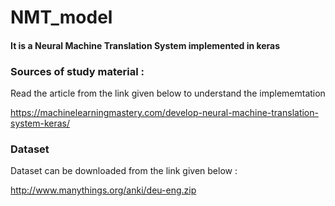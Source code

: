 # NMT_model

#### It is a Neural Machine Translation System implemented in keras
### Sources of study material :
Read the article from the link given below to understand the implememtation

https://machinelearningmastery.com/develop-neural-machine-translation-system-keras/

### Dataset 
Dataset can be downloaded from the link given below :

http://www.manythings.org/anki/deu-eng.zip

